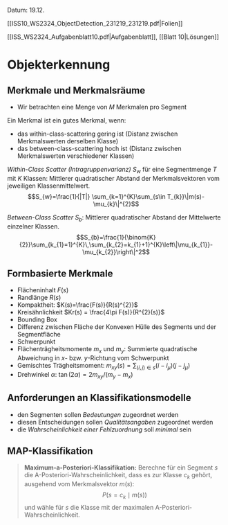 Datum: 19.12.

[[ISS10_WS2324_ObjectDetection_231219_231219.pdf|Folien]]

[[ISS_WS2324_Aufgabenblatt10.pdf|Aufgabenblatt]], [[Blatt 10|Lösungen]]

# Objekterkennung

## Merkmale und Merkmalsräume

- Wir betrachten eine Menge von $M$ Merkmalen pro Segment

Ein Merkmal ist ein gutes Merkmal, wenn:
- das within-class-scattering gering ist (Distanz zwischen Merkmalswerten derselben Klasse)
- das between-class-scattering hoch ist (Distanz zwischen Merkmalswerten verschiedener Klassen)

*Within-Class Scatter (Intragruppenvarianz)* $S_{w}$ für eine Segmentmenge $T$ mit $K$ Klassen: 
Mittlerer quadratischer Abstand der Merkmalsvektoren vom jeweiligen Klassenmittelwert.
$$S_{w}=\frac{1}{|T|} \sum_{k=1}^{K}\sum_{s\in T_{k}}\|m(s)-\mu_{k}\|^{2}$$

*Between-Class Scatter* $S_b$: 
Mittlerer quadratischer Abstand der Mittelwerte einzelner Klassen.
$$S_{b}=\frac{1}{\binom{K}{2}}\sum_{k_{1}=1}^{K}\,\sum_{k_{2}=k_{1}+1}^{K}\left\|\mu_{k_{1}}-\mu_{k_{2}}\right\|^2$$


## Formbasierte Merkmale

- Flächeninhalt $F(s)$
- Randlänge $R(s)$
- Kompaktheit: $K(s)=\frac{F(s)}{R(s)^{2}}$
- Kreisähnlichkeit $Kr(s) = \frac{4\pi F(s)}{R^{2}(s)}$
- Bounding Box
- Differenz zwischen Fläche der Konvexen Hülle des Segments und der Segmentfläche
- Schwerpunkt
- Flächenträgheitsmomente $m_x$ und $m_y$: Summierte quadratische Abweichung in $x$- bzw. $y$-Richtung vom Schwerpunkt
- Gemischtes Trägheitsmoment: $m_{xy}(s)=\sum_{(i,j)\in s}(i-i_\mu)(j-j_\mu)$
- Drehwinkel $\alpha$: $\tan(2 \alpha)=2m_{xy}/(m_y-m_x)$

## Anforderungen an Klassifikationsmodelle
- den Segmenten sollen *Bedeutungen* zugeordnet werden
- diesen Entscheidungen sollen *Qualitätsangaben* zugeordnet werden
- die *Wahrscheinlichkeit einer Fehlzuordnung* soll *minimal* sein

## MAP-Klassifikation

> **Maximum-a-Posteriori-Klassifikation:**
> Berechne für ein Segment $s$ die A-Posteriori-Wahrscheinlichkeit, dass es zur Klasse $c_{k}$ gehört, ausgehend vom Merkmalsvektor $m(s)$: $$P(s=c_{k} \mid m(s))$$und wähle für $s$ die Klasse mit der maximalen A-Posteriori-Wahrscheinlichkeit.



